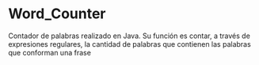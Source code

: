 # Word_Counter
Contador de palabras realizado en Java. Su función es contar, a través de expresiones regulares, la cantidad de palabras que contienen las palabras que conforman una frase
